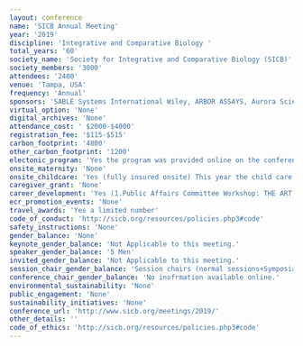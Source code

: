 ```yaml
---
layout: conference 
name: 'SICB Annual Meeting'
year: '2019'
discipline: 'Integrative and Comparative Biology '
total_years: '60'
society_name: 'Society for Integrative and Comparative Biology (SICB)'
society_members: '3000'
attendees: '2400'
venue: 'Tampa, USA'
frequency: 'Annual'
sponsors: 'SABLE Systems International Wiley, ARBOR ASSAYS, Aurora Scientific, Friday Harbor Laboratories, XCitex, BioOne Complete'
virtual_option: 'None'
digital_archives: 'None'
attendance_cost: ' $2000-$4000'
registration_fee: '$115-$515'
carbon_footprint: '4800'
other_carbon_footprint: '1200'
electonic_program: 'Yes the program was provided online on the conference website in .pdf and interactive versions.'
onsite_maternity: 'None'
onsite_childcare: 'Yes (fully insured onsite) This year the child care at the annual meeting will be free and provided by Preferred Sitters, the same group that has provided care at SICB since 2015. They are fully insured, and dedicated to providing an enjoyable environment for your child. Registration by December 4th is required to participate. To register your child or children, or for questions, please us.'
caregiver_grant: 'None'
career_development: 'Yes (1.Public Affairs Committee Workshop: THE ART OF PERSUASIVE COMMUNICATION: When Acting Meets Science-Interactive Seminar. 2. Broadening Participation Committee Workshop: Creating a comfortable and welcoming learning community: From a strategic syllabus to realized student engagement.  3.Broadening Participation Committee Workshop: Creating a comfortable and welcoming learning community: from a strategic syllabus to realized student engagement.  4.Student Support Committee Brown Bag Workshop for Graduate Students: Writing a competitive GIAR/FGST grant proposal.  5.Evolutionary Biomechanics Mentoring and Networking Luncheon.)'
ecr_promotion_events: 'None'
travel_awards: 'Yes a limited number'
code_of_conduct: 'http://sicb.org/resources/policies.php3#code'
safety_instructions: 'None'
gender_balance: 'None'
keynote_gender_balance: 'Not Applicable to this meeting.'
speaker_gender_balance: '5 Men'
invited_gender_balance: 'Not Applicable to this meeting.'
session_chair_gender_balance: 'Session chairs (normal sessions+Symposia Oral presentations): 132 Men: 118 Women'
conference_chair_gender_balance: 'No inofrmation available online.'
environmental_sustainability: 'None'
public_engagement: 'None'
sustainability_initiatives: 'None'
conference_url: 'http://www.sicb.org/meetings/2019/'
other_details: ''
code_of_ethics: 'http://sicb.org/resources/policies.php3#code'
---
```

